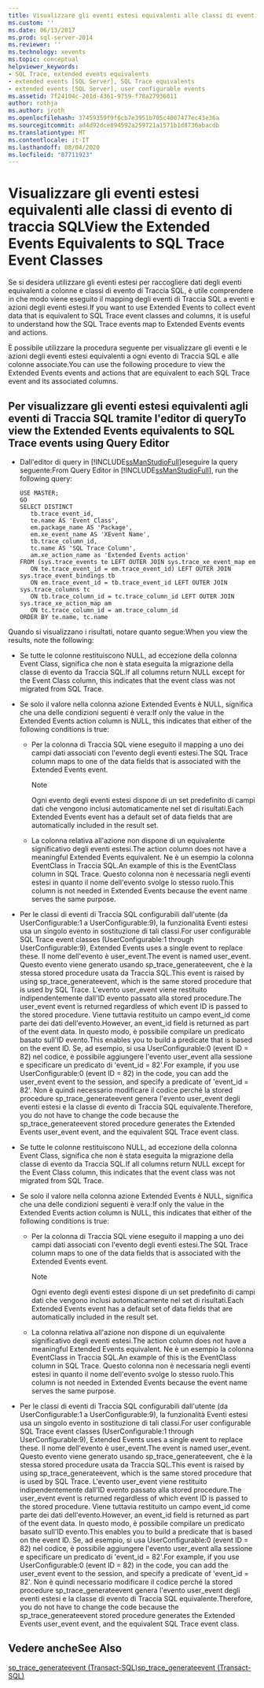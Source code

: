 ```yaml
---
title: Visualizzare gli eventi estesi equivalenti alle classi di eventi di Traccia SQL | Microsoft Docs
ms.custom: ''
ms.date: 06/13/2017
ms.prod: sql-server-2014
ms.reviewer: ''
ms.technology: xevents
ms.topic: conceptual
helpviewer_keywords:
- SQL Trace, extended events equivalents
- extended events [SQL Server], SQL Trace equivalents
- extended events [SQL Server], user configurable events
ms.assetid: 7f24104c-201d-4361-9759-f78a27936011
author: rothja
ms.author: jroth
ms.openlocfilehash: 37459359f9f6cb7e3951b705c4007477ec43e36a
ms.sourcegitcommit: ad4d92dce894592a259721a1571b1d8736abacdb
ms.translationtype: MT
ms.contentlocale: it-IT
ms.lasthandoff: 08/04/2020
ms.locfileid: "87711923"
---
```

# <a name="view-the-extended-events-equivalents-to-sql-trace-event-classes"></a><span data-ttu-id="79deb-102">Visualizzare gli eventi estesi equivalenti alle classi di evento di traccia SQL</span><span class="sxs-lookup"><span data-stu-id="79deb-102">View the Extended Events Equivalents to SQL Trace Event Classes</span></span>
  <span data-ttu-id="79deb-103">Se si desidera utilizzare gli eventi estesi per raccogliere dati degli eventi equivalenti a colonne e classi di evento di Traccia SQL, è utile comprendere in che modo viene eseguito il mapping degli eventi di Traccia SQL a eventi e azioni degli eventi estesi.</span><span class="sxs-lookup"><span data-stu-id="79deb-103">If you want to use Extended Events to collect event data that is equivalent to SQL Trace event classes and columns, it is useful to understand how the SQL Trace events map to Extended Events events and actions.</span></span>  
  
 <span data-ttu-id="79deb-104">È possibile utilizzare la procedura seguente per visualizzare gli eventi e le azioni degli eventi estesi equivalenti a ogni evento di Traccia SQL e alle colonne associate.</span><span class="sxs-lookup"><span data-stu-id="79deb-104">You can use the following procedure to view the Extended Events events and actions that are equivalent to each SQL Trace event and its associated columns.</span></span>  
  
## <a name="to-view-the-extended-events-equivalents-to-sql-trace-events-using-query-editor"></a><span data-ttu-id="79deb-105">Per visualizzare gli eventi estesi equivalenti agli eventi di Traccia SQL tramite l'editor di query</span><span class="sxs-lookup"><span data-stu-id="79deb-105">To view the Extended Events equivalents to SQL Trace events using Query Editor</span></span>  
  
-   <span data-ttu-id="79deb-106">Dall'editor di query in [!INCLUDE[ssManStudioFull](../../includes/ssmanstudiofull-md.md)]eseguire la query seguente:</span><span class="sxs-lookup"><span data-stu-id="79deb-106">From Query Editor in [!INCLUDE[ssManStudioFull](../../includes/ssmanstudiofull-md.md)], run the following query:</span></span>  
  
    ```  
    USE MASTER;  
    GO  
    SELECT DISTINCT  
       tb.trace_event_id,  
       te.name AS 'Event Class',  
       em.package_name AS 'Package',  
       em.xe_event_name AS 'XEvent Name',  
       tb.trace_column_id,  
       tc.name AS 'SQL Trace Column',  
       am.xe_action_name as 'Extended Events action'  
    FROM (sys.trace_events te LEFT OUTER JOIN sys.trace_xe_event_map em  
       ON te.trace_event_id = em.trace_event_id) LEFT OUTER JOIN sys.trace_event_bindings tb  
       ON em.trace_event_id = tb.trace_event_id LEFT OUTER JOIN sys.trace_columns tc  
       ON tb.trace_column_id = tc.trace_column_id LEFT OUTER JOIN sys.trace_xe_action_map am  
       ON tc.trace_column_id = am.trace_column_id  
    ORDER BY te.name, tc.name  
    ```  
  
 <span data-ttu-id="79deb-107">Quando si visualizzano i risultati, notare quanto segue:</span><span class="sxs-lookup"><span data-stu-id="79deb-107">When you view the results, note the following:</span></span>  
  
-   <span data-ttu-id="79deb-108">Se tutte le colonne restituiscono NULL, ad eccezione della colonna Event Class, significa che non è stata eseguita la migrazione della classe di evento da Traccia SQL.</span><span class="sxs-lookup"><span data-stu-id="79deb-108">If all columns return NULL except for the Event Class column, this indicates that the event class was not migrated from SQL Trace.</span></span>  
  
-   <span data-ttu-id="79deb-109">Se solo il valore nella colonna azione Extended Events è NULL, significa che una delle condizioni seguenti è vera:</span><span class="sxs-lookup"><span data-stu-id="79deb-109">If only the value in the Extended Events action column is NULL, this indicates that either of the following conditions is true:</span></span>  
  
    -   <span data-ttu-id="79deb-110">Per la colonna di Traccia SQL viene eseguito il mapping a uno dei campi dati associati con l'evento degli eventi estesi.</span><span class="sxs-lookup"><span data-stu-id="79deb-110">The SQL Trace column maps to one of the data fields that is associated with the Extended Events event.</span></span>  
  
        > [!NOTE]  
        >  <span data-ttu-id="79deb-111">Ogni evento degli eventi estesi dispone di un set predefinito di campi dati che vengono inclusi automaticamente nel set di risultati.</span><span class="sxs-lookup"><span data-stu-id="79deb-111">Each Extended Events event has a default set of data fields that are automatically included in the result set.</span></span>  
  
    -   <span data-ttu-id="79deb-112">La colonna relativa all'azione non dispone di un equivalente significativo degli eventi estesi.</span><span class="sxs-lookup"><span data-stu-id="79deb-112">The action column does not have a meaningful Extended Events equivalent.</span></span> <span data-ttu-id="79deb-113">Ne è un esempio la colonna EventClass in Traccia SQL.</span><span class="sxs-lookup"><span data-stu-id="79deb-113">An example of this is the EventClass column in SQL Trace.</span></span> <span data-ttu-id="79deb-114">Questo colonna non è necessaria negli eventi estesi in quanto il nome dell'evento svolge lo stesso ruolo.</span><span class="sxs-lookup"><span data-stu-id="79deb-114">This column is not needed in Extended Events because the event name serves the same purpose.</span></span>  
  
-   <span data-ttu-id="79deb-115">Per le classi di eventi di Traccia SQL configurabili dall'utente (da UserConfigurable:1 a UserConfigurable:9), la funzionalità Eventi estesi usa un singolo evento in sostituzione di tali classi.</span><span class="sxs-lookup"><span data-stu-id="79deb-115">For user configurable SQL Trace event classes (UserConfigurable:1 through UserConfigurable:9), Extended Events uses a single event to replace these.</span></span> <span data-ttu-id="79deb-116">Il nome dell'evento è user_event.</span><span class="sxs-lookup"><span data-stu-id="79deb-116">The event is named user_event.</span></span> <span data-ttu-id="79deb-117">Questo evento viene generato usando sp_trace_generateevent, che è la stessa stored procedure usata da Traccia SQL.</span><span class="sxs-lookup"><span data-stu-id="79deb-117">This event is raised by using sp_trace_generateevent, which is the same stored procedure that is used by SQL Trace.</span></span> <span data-ttu-id="79deb-118">L'evento user_event viene restituito indipendentemente dall'ID evento passato alla stored procedure.</span><span class="sxs-lookup"><span data-stu-id="79deb-118">The user_event event is returned regardless of which event ID is passed to the stored procedure.</span></span> <span data-ttu-id="79deb-119">Viene tuttavia restituito un campo event_id come parte dei dati dell'evento.</span><span class="sxs-lookup"><span data-stu-id="79deb-119">However, an event_id field is returned as part of the event data.</span></span> <span data-ttu-id="79deb-120">In questo modo, è possibile compilare un predicato basato sull'ID evento.</span><span class="sxs-lookup"><span data-stu-id="79deb-120">This enables you to build a predicate that is based on the event ID.</span></span> <span data-ttu-id="79deb-121">Se, ad esempio, si usa UserConfigurable:0 (event ID = 82) nel codice, è possibile aggiungere l'evento user_event alla sessione e specificare un predicato di 'event_id = 82'.</span><span class="sxs-lookup"><span data-stu-id="79deb-121">For example, if you use UserConfigurable:0 (event ID = 82) in the code, you can add the user_event event to the session, and specify a predicate of 'event_id = 82'.</span></span> <span data-ttu-id="79deb-122">Non è quindi necessario modificare il codice perché la stored procedure sp_trace_generateevent genera l'evento user_event degli eventi estesi e la classe di evento di Traccia SQL equivalente.</span><span class="sxs-lookup"><span data-stu-id="79deb-122">Therefore, you do not have to change the code because the sp_trace_generateevent stored procedure generates the Extended Events user_event event, and the equivalent SQL Trace event class.</span></span>  
  
-   <span data-ttu-id="79deb-123">Se tutte le colonne restituiscono NULL, ad eccezione della colonna Event Class, significa che non è stata eseguita la migrazione della classe di evento da Traccia SQL.</span><span class="sxs-lookup"><span data-stu-id="79deb-123">If all columns return NULL except for the Event Class column, this indicates that the event class was not migrated from SQL Trace.</span></span>  
  
-   <span data-ttu-id="79deb-124">Se solo il valore nella colonna azione Extended Events è NULL, significa che una delle condizioni seguenti è vera:</span><span class="sxs-lookup"><span data-stu-id="79deb-124">If only the value in the Extended Events action column is NULL, this indicates that either of the following conditions is true:</span></span>  
  
    -   <span data-ttu-id="79deb-125">Per la colonna di Traccia SQL viene eseguito il mapping a uno dei campi dati associati con l'evento degli eventi estesi.</span><span class="sxs-lookup"><span data-stu-id="79deb-125">The SQL Trace column maps to one of the data fields that is associated with the Extended Events event.</span></span>  
  
        > [!NOTE]  
        >  <span data-ttu-id="79deb-126">Ogni evento degli eventi estesi dispone di un set predefinito di campi dati che vengono inclusi automaticamente nel set di risultati.</span><span class="sxs-lookup"><span data-stu-id="79deb-126">Each Extended Events event has a default set of data fields that are automatically included in the result set.</span></span>  
  
    -   <span data-ttu-id="79deb-127">La colonna relativa all'azione non dispone di un equivalente significativo degli eventi estesi.</span><span class="sxs-lookup"><span data-stu-id="79deb-127">The action column does not have a meaningful Extended Events equivalent.</span></span> <span data-ttu-id="79deb-128">Ne è un esempio la colonna EventClass in Traccia SQL.</span><span class="sxs-lookup"><span data-stu-id="79deb-128">An example of this is the EventClass column in SQL Trace.</span></span> <span data-ttu-id="79deb-129">Questo colonna non è necessaria negli eventi estesi in quanto il nome dell'evento svolge lo stesso ruolo.</span><span class="sxs-lookup"><span data-stu-id="79deb-129">This column is not needed in Extended Events because the event name serves the same purpose.</span></span>  
  
-   <span data-ttu-id="79deb-130">Per le classi di eventi di Traccia SQL configurabili dall'utente (da UserConfigurable:1 a UserConfigurable:9), la funzionalità Eventi estesi usa un singolo evento in sostituzione di tali classi.</span><span class="sxs-lookup"><span data-stu-id="79deb-130">For user configurable SQL Trace event classes (UserConfigurable:1 through UserConfigurable:9), Extended Events uses a single event to replace these.</span></span> <span data-ttu-id="79deb-131">Il nome dell'evento è user_event.</span><span class="sxs-lookup"><span data-stu-id="79deb-131">The event is named user_event.</span></span> <span data-ttu-id="79deb-132">Questo evento viene generato usando sp_trace_generateevent, che è la stessa stored procedure usata da Traccia SQL.</span><span class="sxs-lookup"><span data-stu-id="79deb-132">This event is raised by using sp_trace_generateevent, which is the same stored procedure that is used by SQL Trace.</span></span> <span data-ttu-id="79deb-133">L'evento user_event viene restituito indipendentemente dall'ID evento passato alla stored procedure.</span><span class="sxs-lookup"><span data-stu-id="79deb-133">The user_event event is returned regardless of which event ID is passed to the stored procedure.</span></span> <span data-ttu-id="79deb-134">Viene tuttavia restituito un campo event_id come parte dei dati dell'evento.</span><span class="sxs-lookup"><span data-stu-id="79deb-134">However, an event_id field is returned as part of the event data.</span></span> <span data-ttu-id="79deb-135">In questo modo, è possibile compilare un predicato basato sull'ID evento.</span><span class="sxs-lookup"><span data-stu-id="79deb-135">This enables you to build a predicate that is based on the event ID.</span></span> <span data-ttu-id="79deb-136">Se, ad esempio, si usa UserConfigurable:0 (event ID = 82) nel codice, è possibile aggiungere l'evento user_event alla sessione e specificare un predicato di 'event_id = 82'.</span><span class="sxs-lookup"><span data-stu-id="79deb-136">For example, if you use UserConfigurable:0 (event ID = 82) in the code, you can add the user_event event to the session, and specify a predicate of 'event_id = 82'.</span></span> <span data-ttu-id="79deb-137">Non è quindi necessario modificare il codice perché la stored procedure sp_trace_generateevent genera l'evento user_event degli eventi estesi e la classe di evento di Traccia SQL equivalente.</span><span class="sxs-lookup"><span data-stu-id="79deb-137">Therefore, you do not have to change the code because the sp_trace_generateevent stored procedure generates the Extended Events user_event event, and the equivalent SQL Trace event class.</span></span>  
  
## <a name="see-also"></a><span data-ttu-id="79deb-138">Vedere anche</span><span class="sxs-lookup"><span data-stu-id="79deb-138">See Also</span></span>  
 [<span data-ttu-id="79deb-139">sp_trace_generateevent &#40;Transact-SQL&#41;</span><span class="sxs-lookup"><span data-stu-id="79deb-139">sp_trace_generateevent &#40;Transact-SQL&#41;</span></span>](/sql/relational-databases/system-stored-procedures/sp-trace-generateevent-transact-sql)  
  
  
